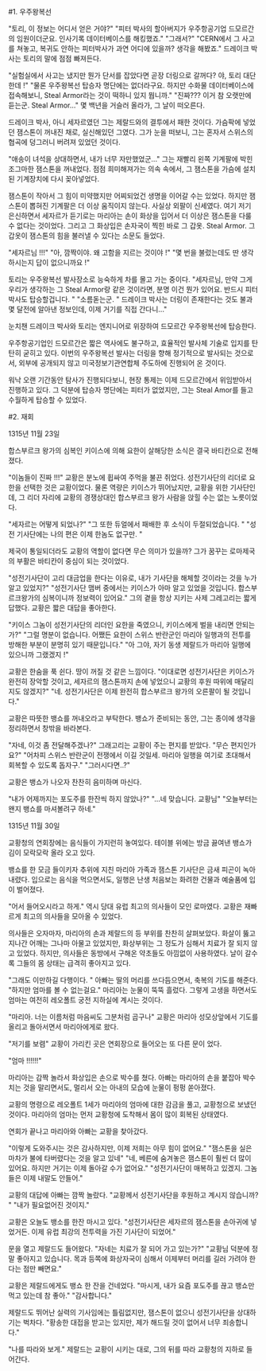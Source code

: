 #1. 우주왕복선

"토리, 이 정보는 어디서 얻은 거야?"
"피터 박사의 할아버지가 우주항공기업 드모르간의 임원이더군요. 인사기록 데이터베이스를 해킹했죠."
"그래서?"
"CERN에서 그 사고를 쳐놓고, 복귀도 안하는 피터박사가 과연 어디에 있을까? 생각을 해봤죠."
드레이크 박사는 토리의 말에 점점 빠져든다. 

"실험실에서 사고는 냈지만 뭔가 단서를 잡았다면 곧장 더링으로 갈꺼다? 야, 토리 대단한데 !"
"물론 우주왕복선 탑승자 명단에는 없더라구요. 하지만 수화물 데이터베이스에 접속해보니, Steal Armor라는 것이 떡하니 있지 뭡니까."
"진짜??? 이거 참 오랫만에 듣는군. Steal Armor..."
몇 백년을 거슬러 올라가, 그 날이 떠오른다. 

드레이크 박사, 
아니 세자르였던 그는 제랄드와의 결투에서 패한 것이다. 
가슴팍에 넣었던 잼스톤이 꺼내진 채로, 실신해있던 그였다. 
그가 눈을 떠보니, 그는 혼자서 스위스의 협곡에 덩그러니 버려져 있었던 것이다. 

"애송이 녀석을 상대하면서, 내가 너무 자만했었군..."
그는 재빨리 왼쪽 기계팔에 박힌 조그마한 잼스톤을 꺼내었다. 
점점 희미해져가는 의속 속에서, 그 잼스톤을 가슴에 설치된 기계장치에 다시 꽂아넣었다. 

잼스톤이 작아서 그 힘이 미약했지만 어찌되었건 생명을 이어갈 수는 있었다. 
하지만 잼스톤이 뽑혀진 기계팔은 더 이상 움직이지 않는다. 
사실상 외팔이 신세였다.
여기 저기 은신하면서 세자르가 듣기로는 마리아는 손이 화상을 입어서 더 이상은 잼스톤을 다룰 수 없다는 것이었다.
그리고 그 화상입은 손자국이 찍힌 바로 그 갑옷. Steal Armor. 
그 갑옷이 잼스톤의 힘을 불러낼 수 있다는 소문도 들었다.

"세자르님 !!!"
"아, 깜짝이야. 왜 고함을 지르는 것이야 !"
"몇 번을 불렀는데도 딴 생각하시는지 답이 없으니까요 !"

토리는 우주왕복선 발사장소로 능숙하게 차를 몰고 가는 중이다. 
"세자르님, 만약 그게 우리가 생각하는 그 Steal Armor랑 같은 것이라면, 분명 이건 뭔가 있어요. 반드시 피터 박사도 탑승할겁니다. "
"소름돋는군. "
드레이크 박사는 
더링이 존재한다는 것도 불과 몇 달전에 알아낸 정보인데, 이제 거기를 직접 간다니..."

 눈치챈 드레이크 박사와 토리는 엔지니어로 위장하여 드모르간 우주왕복선에 탑승한다.

우주항공기업인 드모르간은 짧은 역사에도 불구하고, 효율적인 발사체 기술로 입지를 탄탄히 굳히고 있다. 
이번의 우주왕복선 발사는 더링을 향해 정기적으로 발사되는 것으로서, 외부에 공개되지 않고 미국정보기관연합체 주도하에 진행되어 온 것이다. 

워낙 오랜 기간동안 탐사가 진행되다보니, 현장 통제는 이제 드모르간에서 위임받아서 진행하고 있다. 
그 덕분에 탑승자 명단에는 피터가 없었지만, 그는 Steal Amor를 들고 수월하게 탑승할 수 있었다.


#2. 재회

1315년 11월 23일

합스부르크 왕가의 심복인 키이스에 의해 요한이 살해당한 소식은 결국 바티칸으로 전해졌다.

"이놈들이 진짜 !!!"
교황은 분노에 휩싸여 주먹을 불끈 쥐었다.
성전기사단의 리더로 요한을 선택한 것은 교황이었다. 
물론 역량은 키이스가 뛰어났지만, 
교황을 위한 기사단인데, 그 리더 자리에 교황의 경쟁상대인 합스부르크 왕가 사람을 앉힐 수는 없는 노릇이었다.

"세자르는 어떻게 되었나?"
"그 또한 듀얼에서 패배한 후 소식이 두절되었습니다. "
"성전 기사단에는 나의 편은 이제 한놈도 없구만. "

제국이 통일되더라도 교황의 역할이 없다면 무슨 의미가 있을까?
그가 꿈꾸는 로마제국의 부활은 바티칸이 중심이 되는 것이었다.

"성전기사단이 고리 대금업을 한다는 이유로, 내가 기사단을 해체할 것이라는 것을 누가 알고 있었지?"
"성전기사단 맴버 중에서는 키이스가 아마 알고 있었을 것입니다. 합스부르크왕가의 심복이니까 정보력이 있어요."
그의 곁을 항상 지키는 사제 그레고리는 짧게 답했다.
교황은 짧은 대답을 좋아한다.

"키이스 그놈이 성전기사단의 리더인 요한을 죽였으니, 키이스에게 벌을 내리면 안되는가?"
"그럴 명분이 없습니다. 어쨌든 요한이 스위스 반란군인 마리아 일행과의 전투를 방해한 부분이 분명히 있기 때문입니다."
"아 그야, 자기 동생 제랄드가 마리아 일행에 있으니까 그랬겠지 !"

교황은 한숨을 푹 쉰다.
땅이 꺼질 것 같은 느낌이다.
"이대로면 성전기사단은 키이스가 완전히 장악할 것이고, 세자르의 잼스톤까지 손에 넣었으니 교황의 후원 따위에 매달리지도 않겠지?"
"네. 성전기사단은 이제 완전히 합스부르크 왕가의 오른팔이 될 것입니다."

교황은 따뜻한 뱅쇼를 꺼내오라고 부탁한다. 
뱅쇼가 준비되는 동안, 그는 종이에 생각을 정리하면서 창밖을 바라본다. 

"자네, 이것 좀 전달해주겠나?"
그래고리는 교황이 주는 편지를 받았다.
"무슨 편지인가요?"
"어차피 스위스 반란군이 전쟁에서 이길 것일세. 마리아 일행을 여기로 초대해서 회복할 수 있도록 돕자구."
"그러시다면..?"

교황은 뱅쇼가 나오자 찬찬히 음미하며 마신다. 

"내가 어제까지는 포도주를 한잔씩 하지 않았나?"
"...네 맞습니다. 교황님"
"오늘부터는 왠지 뱅쇼를 마셔볼려구 하네."


1315년 11월 30일

교황청의 연회장에는 음식들이 가지런히 놓여있다. 
테이블 위에는 방금 끓여낸 뱅쇼가 김이 모락모락 올라 오고 있다. 

뱅쇼를 한 모금 들이키자 추위에 지친 마리아 가족과 잼스톤 기사단은 금새 피곤이 녹아내렸다. 
입으로는 음식을 먹으면서도, 일행은 난생 처음보는 화려한 건물과 예술품에 입이 벌어졌다. 

"어서 들어오시라고 하게."
역시 당대 유럽 최고의 의사들이 모인 로마였다. 
교황은 재빠르게 최고의 의사들을 모아올 수 있었다. 

의사들은 오자마자, 마리아의 손과 제랄드의 등 부위를 찬찬히 살펴보았다. 
화살이 뚫고 지나간 어깨는 그나마 아물고 있었지만, 
화상부위는 그 정도가 심해서 치료가 잘 되지 않고 있었다. 
하지만, 의사들은 동방에서 구해온 약초들도 아낌없이 사용하였다. 
날이 갈수록 그들의 몸 상태는 급격히 좋아지고 있다.

"그래도 이만하길 다행이다. "
아빠는 딸의 머리를 쓰다듬으면서, 축복의 기도를 해준다. 
"하지만 엄마를 볼 수 없는걸요."
마리아는 눈물이 뚝뚝 흘렀다. 
그렇게 고생을 하면서도 엄마는 여전히 레오폴트 궁전 지하실에 계시는 것이다. 

"마리아. 너는 이름처럼 마음씨도 그분처럼 곱구나"
교황은 마리아 성모상앞에서 기도를 올리고 돌아서면서 마리아에게로 왔다. 

"저기를 보렴"
교황이 가리킨 곳은 연회장으로 들어오는 또 다른 문이 었다. 

"엄마 !!!!!!"

마리아는 감짝 놀라서 화상입은 손으로 박수를 쳤다. 
아빠는 마리아의 손을 붙잡아 박수치는 것을 말리면서도, 
멀리서 오는 아내의 모습에 눈물이 펑펑 쏟아졌다. 

교황의 명령으로 레오폴트 1세가 마리아의 엄마에 대한 감금을 풀고, 
교황청으로 보냈던 것이다. 
마리아의 엄마는 먼저 교황청에 도착해서 몸이 많이 회복된 상태였다. 

연회가 끝나고 마리아와 아빠는 교황을 찾아갔다. 

"이렇게 도와주시는 것은 감사하지만, 이제 저희는 아무 힘이 없어요."
"잼스톤을 실은 마차가 불에 타버렸다는 것을 알고 있네"
"네, 베른에 숨겨놓은 잼스톤이 훨씬 더 많이 있어요. 하지만 거기는 이제 돌아갈 수가 없어요."
"성전기사단이 매복하고 있겠지. 그놈들은 이제 내말도 안들어."

교황의 대답에 아빠는 깜짝 놀랐다. 
"교황께서 성전기사단을 후원하고 계시지 않습니까? "
"내가 필요없어진 것이지."

교황은 오늘도 뱅소를 한잔 마시고 있다. 
"성전기사단은 세자르의 잼스톤을 손아귀에 넣었거든. 이제 유럽 최강의 전투력을 가진 기사단이 되었어."

문을 열고 제랄드도 들어왔다. 
"자네는 치료가 잘 되어 가고 있는가?"
"교황님 덕분에 정말 좋아지고 있습니다. 목과 등쪽에 화상자국이 심해서 이제부터 머리를 길러 가려야 한다는 점만 빼면요."

교황은 제랄드에게도 뱅쇼 한 잔을 건네었다. 
"마시게, 내가 요즘 포도주를 끊고 뱅쇼만 먹고 있는데 참 좋아."
"감사합니다."

제랄드도 뛰어난 실력의 기사임에는 틀림없지만, 잼스톤이 없으니 성전기사단을 상대하기는 벅차다. 
"황송한 대접을 받고는 있지만, 제가 해드릴 것이 없어서 너무 죄송합니다."

"나를 따라와 보게."
제랄드는 교황이 시키는 대로, 그의 뒤를 따라 교황청의 지하로 들어간다. 


